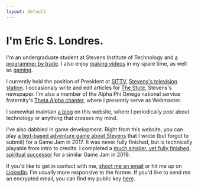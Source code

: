 ```yaml
---
layout: default
---
```

<!-- slondr.ml is Copyright Eric S. Londres
     This website is distributed under the terms of the GNU GPLv3 or any later version.
  -->

# I'm Eric S. Londres.

I'm an undergraduate student at Stevens Institute of Technology and [a programmer by trade](https://gitlab.com/slondr). I also enjoy [making videos](https://www.youtube.com/channel/UC5o62RNnvTBYlFZhJVmV0XQ) in my spare time, as well as [gaming](https://www.twitch.tv/slondr).

I currently hold the position of President at [SITTV](https://www.sittv.org), [Stevens's television station](https://www.youtube.com/SITTV). I occasionaly write and edit articles for [The Stute](http://thestute.com), Stevens's newspaper. I'm also a member of the Alpha Phi Omega national service fraternity's [Theta Alpha chapter](https://apota.org), where I presently serve as Webmaster.

I somewhat maintain [a blog](/blog) on this website, where I periodically post about technology or anything that crosses my mind.

I've also dabbled in game development. Right from this website, you can play [a text-based adventure game about Stevens](/Burger) that I wrote (but forgot to submit) for a Game Jam in 2017. It was never fully finished, but is technically playable from intro to credits. I completed a [much smaller, yet fully finished, spiritual successor](/Sleep) for a similar Game Jam in 2019.

If you'd like to get in contact with me, [shoot me an email](mailto:ericlondres@outlook.com) or hit me up on [LinkedIn](https://www.linkedin.com/in/eric-londres-153239171). I'm usually more responsive to the former. If you'd like to send me an encrypted email, you can find my public key [here](/pubkey).
